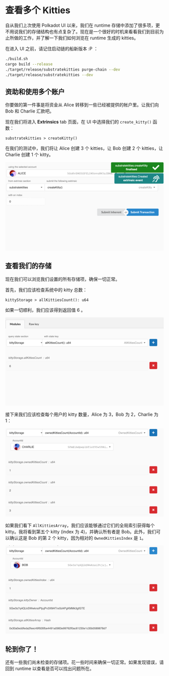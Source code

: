 # 查看多个 Kitties

自从我们上次使用 Polkadot UI 以来，我们在 runtime 存储中添加了很多项，更不用说我们的存储结构也有点复杂了。现在是一个很好的时机来看看我们到目前为止所做的工作，并了解一下我们如何浏览在 runtime 生成的 kitties。

在进入 UI 之前，请记住启动链的船新版本 :P ：

```bash
./build.sh
cargo build --release
./target/release/substratekitties purge-chain --dev
./target/release/substratekitties --dev
```

## 资助和使用多个账户

你要做的第一件事是将资金从 Alice 转移到一些已经被提供的帐户里。让我们向 Bob 和 Charlie 汇款吧。

现在我们将进入 **Extrinsics** tab 页面，在 UI 中选择我们的 `create_kitty()` 函数：

```
substratekitties > createKitty()
```

在我们的测试中，我们将让 Alice 创建 3 个 kitties，让 Bob 创建 2 个 kitties，让 Charlie 创建 1 个 kitty。

![An image of Alice creating a Kitty](./assets/alice-creates-kitty.png)

## 查看我们的存储

现在我们可以浏览我们设置的所有存储项，确保一切正常。

首先，我们应该检查系统中的 kitty 总数：

```
kittyStorage > allKittiesCount(): u64
```

如果一切顺利，我们应该得到返回值 6 。

![An image of AllKittiesCount](./assets/all-kitties-count.png)

接下来我们应该检查每个用户的 kitty 数量，Alice 为 3，Bob 为 2，Charlie 为 1：

![An image of individual kitty count](./assets/owner-kitty-count.png)

如果我们看下 `AllKittiesArray`，我们应该能够通过它们的全局索引获得每个 kitty。我将看到第五个 kitty (index 为 4)，并确认所有者是 Bob。此外，我们可以确认这是 Bob 的第 2 个 kitty，因为相对的 `OwnedKittiesIndex` 是 `1`。

![An image of Bob's kitty in storage](./assets/bob-owned-kitty.png)

## 轮到你了！

还有一些我们尚未检查的存储项。花一些时间来确保一切正常。如果发现错误，请回到 runtime 以查看是否可以找出问题所在。
